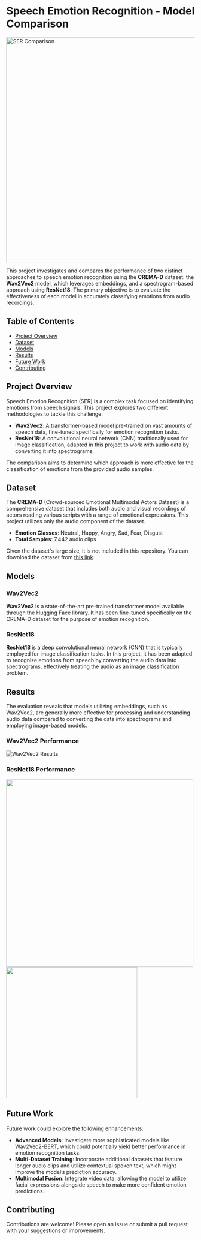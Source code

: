 # Speech Emotion Recognition - Model Comparison

<img src="https://github.com/user-attachments/assets/5c34b467-437e-4947-a9d5-b9b24a902d18" alt="SER Comparison" width="600"/>

This project investigates and compares the performance of two distinct approaches to speech emotion recognition using the **CREMA-D** dataset: the **Wav2Vec2** model, which leverages embeddings, and a spectrogram-based approach using **ResNet18**. The primary objective is to evaluate the effectiveness of each model in accurately classifying emotions from audio recordings.

## Table of Contents
- [Project Overview](#project-overview)
- [Dataset](#dataset)
- [Models](#models)
- [Results](#results)
- [Future Work](#future-work)
- [Contributing](#contributing)
  
## Project Overview

Speech Emotion Recognition (SER) is a complex task focused on identifying emotions from speech signals. This project explores two different methodologies to tackle this challenge:

- **Wav2Vec2**: A transformer-based model pre-trained on vast amounts of speech data, fine-tuned specifically for emotion recognition tasks.
- **ResNet18**: A convolutional neural network (CNN) traditionally used for image classification, adapted in this project to work with audio data by converting it into spectrograms.

The comparison aims to determine which approach is more effective for the classification of emotions from the provided audio samples.

## Dataset

The **CREMA-D** (Crowd-sourced Emotional Multimodal Actors Dataset) is a comprehensive dataset that includes both audio and visual recordings of actors reading various scripts with a range of emotional expressions. This project utilizes only the audio component of the dataset.

- **Emotion Classes**: Neutral, Happy, Angry, Sad, Fear, Disgust
- **Total Samples**: 7,442 audio clips

Given the dataset's large size, it is not included in this repository. You can download the dataset from [this link](https://github.com/CheyneyComputerScience/CREMA-D).

## Models

### Wav2Vec2
**Wav2Vec2** is a state-of-the-art pre-trained transformer model available through the Hugging Face library. It has been fine-tuned specifically on the CREMA-D dataset for the purpose of emotion recognition.

### ResNet18
**ResNet18** is a deep convolutional neural network (CNN) that is typically employed for image classification tasks. In this project, it has been adapted to recognize emotions from speech by converting the audio data into spectrograms, effectively treating the audio as an image classification problem.

## Results

The evaluation reveals that models utilizing embeddings, such as Wav2Vec2, are generally more effective for processing and understanding audio data compared to converting the data into spectrograms and employing image-based models.

### Wav2Vec2 Performance

![Wav2Vec2 Results](https://github.com/user-attachments/assets/7691216e-6c1c-4269-acc9-4af4801af1a7)

### ResNet18 Performance

<p float="left">
    <img src="https://github.com/user-attachments/assets/de4fd2fe-ca87-44f7-95de-925b976cca7b" width="500" />
    <img src="https://github.com/user-attachments/assets/2553f08b-3d2f-42a5-b38a-ebaefa297800" width="350" />
</p>


## Future Work

Future work could explore the following enhancements:

- **Advanced Models**: Investigate more sophisticated models like Wav2Vec2-BERT, which could potentially yield better performance in emotion recognition tasks.
- **Multi-Dataset Training**: Incorporate additional datasets that feature longer audio clips and utilize contextual spoken text, which might improve the model’s prediction accuracy.
- **Multimodal Fusion**: Integrate video data, allowing the model to utilize facial expressions alongside speech to make more confident emotion predictions.

## Contributing

Contributions are welcome! Please open an issue or submit a pull request with your suggestions or improvements.
